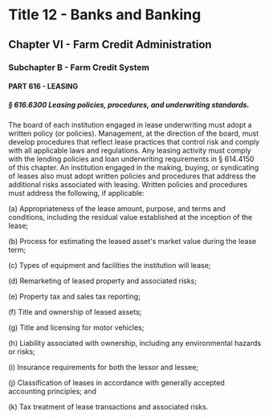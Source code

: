
# Title 12 - Banks and Banking
## Chapter VI - Farm Credit Administration
### Subchapter B - Farm Credit System
#### PART 616 - LEASING
##### § 616.6300 Leasing policies, procedures, and underwriting standards.

The board of each institution engaged in lease underwriting must adopt a written policy (or policies). Management, at the direction of the board, must develop procedures that reflect lease practices that control risk and comply with all applicable laws and regulations. Any leasing activity must comply with the lending policies and loan underwriting requirements in § 614.4150 of this chapter. An institution engaged in the making, buying, or syndicating of leases also must adopt written policies and procedures that address the additional risks associated with leasing. Written policies and procedures must address the following, if applicable:

(a) Appropriateness of the lease amount, purpose, and terms and conditions, including the residual value established at the inception of the lease;

(b) Process for estimating the leased asset's market value during the lease term;

(c) Types of equipment and facilities the institution will lease;

(d) Remarketing of leased property and associated risks;

(e) Property tax and sales tax reporting;

(f) Title and ownership of leased assets;

(g) Title and licensing for motor vehicles;

(h) Liability associated with ownership, including any environmental hazards or risks;

(i) Insurance requirements for both the lessor and lessee;

(j) Classification of leases in accordance with generally accepted accounting principles; and

(k) Tax treatment of lease transactions and associated risks.

